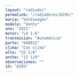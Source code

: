 ```yaml
---
layout: "radiador"
permalink: "/radiadores/6295/"
marca: "Volkswagen"
modelo: "Vento"
ano: "2021"
motor: "L4 1.6"
transmision: "Automática"
parte: "640012"
clima: "Con clima"
alto: "25 5/8"
ancho: "12 1/8"
observaciones: ""
id: "6295"
---
```


